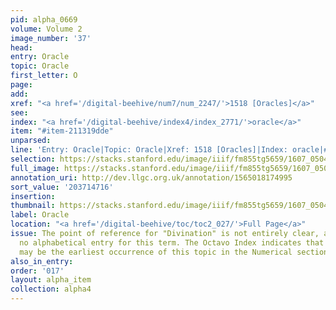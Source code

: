 ```yaml
---
pid: alpha_0669
volume: Volume 2
image_number: '37'
head:
entry: Oracle
topic: Oracle
first_letter: O
page:
add:
xref: "<a href='/digital-beehive/num7/num_2247/'>1518 [Oracles]</a>"
see:
index: "<a href='/digital-beehive/index4/index_2771/'>oracle</a>"
item: "#item-211319dde"
unparsed:
line: 'Entry: Oracle|Topic: Oracle|Xref: 1518 [Oracles]|Index: oracle|#item-211319dde'
selection: https://stacks.stanford.edu/image/iiif/fm855tg5659/1607_0504/351,4716,2995,373/full/0/default.jpg
full_image: https://stacks.stanford.edu/image/iiif/fm855tg5659/1607_0504/full/full/0/default.jpg
annotation_uri: http://dev.llgc.org.uk/annotation/1565018174995
sort_value: '203714716'
insertion:
thumbnail: https://stacks.stanford.edu/image/iiif/fm855tg5659/1607_0504/351,4716,600,180/250,/0/default.jpg
label: Oracle
location: "<a href='/digital-beehive/toc/toc2_027/'>Full Page</a>"
issue: The point of reference for "Divination" is not entirely clear, as there is
  no alphabetical entry for this term. The Octavo Index indicates that 1315 [Divination]
  may be the earliest occurrence of this topic in the Numerical section of the Alvearium.
also_in_entry:
order: '017'
layout: alpha_item
collection: alpha4
---
```

